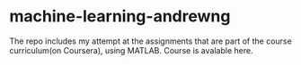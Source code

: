 # machine-learning-andrewng

The repo includes my attempt at the assignments that are part of the course curriculum(on Coursera), using MATLAB. Course is avalable here.
